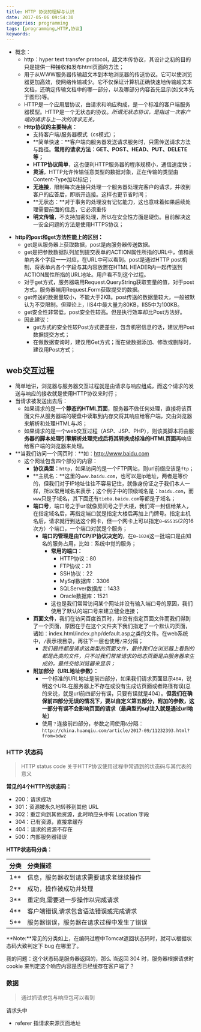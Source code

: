 ```yaml
---
title: HTTP 协议的理解与认识
date: 2017-05-06 09:54:30
categories: programming
tags: [programming,HTTP,协议]
keywords: 
---
```


- 概念：
  - http：hyper text transfer protocol，超文本传协议，其设计之初的目的只是提供一种接收和发布html页面的方法；
  - 用于从WWW服务器传输超文本到本地浏览器的传送协议。它可以使浏览器更加高效，使网络传输减少。它不仅保证计算机正确快速地传输超文本文档，还确定传输文档中的哪一部分，以及哪部分内容首先显示(如文本先于图形)等。
  - HTTP是一个应用层协议，由请求和响应构成，是一个标准的客户端服务器模型。HTTP是一个无状态的协议。*所谓无状态协议，是指这一次客户端的请求与上一次的请求无关。*
  - **Http协议的主要特点：**
    - 支持客户端/服务器模式（cs模式）；
    - **简单快速：**客户端向服务器发送请求服务时，只需传送请求方法与路径。**常用的请求方法：GET、POST、HEAD、PUT、DELETE等；**
    - **HTTP协议简单**，这也便利HTTP服务器的程序规模小，通信速度快；
    - **灵活**，HTTP允许传输任意类型的数据对象，正在传输的类型由Content-Type加以标记；
    - **无连接**，限制每次连接只处理一个服务器处理完客户的请求，并收到客户的应答后，即断开连接。这样也更节省时间；
    - **无状态：**对于事务的处理没有记忆能力，这也意味着如果后续处理需要前面的信息，它必须重传
    - **明文传输**，不支持加密处理，所以在安全性方面是硬伤。目前解决这一安全问题的方法是使用HTTPS协议；
<!--more-->

- **http的post和get方法性能上的区别：**
  - get是从服务器上获取数据，post是向服务器传送数据。
  - get是把参数数据队列加到提交表单的ACTION属性所指的URL中，值和表单内各个字段一一对应，在URL中可以看到。post是通过HTTP post机制，将表单内各个字段与其内容放置在HTML HEADER内一起传送到ACTION属性所指的URL地址。用户看不到这个过程。
  - 对于get方式，服务器端用Request.QueryString获取变量的值，对于post方式，服务器端用Request.Form获取提交的数据。
  - get传送的数据量较小，不能大于2KB。post传送的数据量较大，一般被默认为不受限制。但理论上，IIS4中最大量为80KB，IIS5中为100KB。
  - get安全性非常低，post安全性较高。但是执行效率却比Post方法好。
  - 因此建议：
    - get方式的安全性较Post方式要差些，包含机密信息的话，建议用Post数据提交方式；
    - 在做数据查询时，建议用Get方式；而在做数据添加、修改或删除时，建议用Post方式；

## web交互过程

- 简单地讲，浏览器与服务器交互过程就是由请求与响应组成，而这个请求的发送与响应的接收就是使用HTTP协议来时行；
- 当请求被发送出去后：
  - 如果请求的是一个**静态的HTML页面**，服务器不做任何处理，直接将该页面文件从服务器端的硬盘中读取到内存交将其响应给客户端，交由浏览器来解析和处理HTML与JS；
  - 如果请求的是一个web交互过程（ASP、JSP、PHP），则该类脚本将由服**务器的脚本处理引擎解析处理完成后将其转换成标准的HTML页面**再响应给客户端的浏览器来处理。
- **当我们访问一个网页时：**如：http://www.baidu.com
  - 这个网址包含四个部分的内容：
    - **协议类型：**`http`，如果访问的是一个FTP网站，则url前缀应该是`ftp`；
    - **主机名：**这里的`www.baidu.com`，也可以是ip地址，两者是等价的，但我们对于IP地址往往不容易记住，就像身份证之于我们本人一样，所以常用域名来表示；这个例子中的顶级域名是：`baidu.com`，而`www`只是子域名，其下面还有`tieba.baidu.com`等都是子域名；
    - **端口号**，端口号之于url就像房间号之于大楼，我们寄一封信给某人，在指定域名后，再指定端口就是指定大楼后再加上门牌号。指定主机名后，请求就行到达这个网卡，但一个网卡上可以指定`0~65535`(2的16次方）个端口，一个端口对就是个服务；
      - **端口的管理是由TCP/IP协议决定的**，在`0~1024`这一批端口是由知名的服务占用，比如：系统中觉的服务；
        - **常用的端口：**
          - HTTP协议：80
          - FTP协议：21
          - SSH协议：22
          - MySql数据库：3306
          - SQLServer数据库：1433
          - Oracle数据库：1521
        - 这也是我们常常访问某个网址并没有输入端口号的原因，我们使用了默认的端口号来建立健全连接；
    - **页面文件**，我们在访问百度首页时，并没有指定页面文件而我们得到了一个页面，原因在于在这个文件夹下我们指定了一个默认的页面，诸如：index.html/index.php/default.asp之类的文件。在web系统中，`/`表示根目录，再往下一层也使用`/`来分隔；
      - *我们最终都是请求这类型的页面文件，最终我们在浏览器上看到的都是此类的文件，只不过我们常常请求的动态页面是由服务器来生成的，最终交给浏览器来显示；*
    - **附加部分（URL地址参数）：**
      - 一个标准的URL地址是前四部分，如果我们请求页面显示`404`，说明这个URL在服务器上不存在或没有生成访页面或者路径有误(总的来说，就是url前四部分有误，只要有误就是404）。**但我们在确保前四部分无误的情况下，要以自定义第五部分，附加的参数，这一部分有误不会影响页面的请求（最典型的sql注入就是通过url地址）**
      - 使用`？`连接前四部分，参数之间使用`&`分隔：`http://china.huanqiu.com/article/2017-09/11232393.html?from=bdwz`

### HTTP 状态码

> HTTP status code 关于HTTP协议使用过程中常遇到的状态码与其代表的意义

**常见的4个HTTP的状态码：**

- 200：请求成功
- 301：资源被永久地转移到其他 URL
- 302：重定向到其他资源，此时响应头中有 Location 字段
- 304：已有资源，直接拿缓存
- 404：请求的资源不存在
- 500：内部服务器错误

**HTTP状态码分类：**

|分类|分类描述|
|:------:|:------|
|1**|信息，服务器收到请求需要请求者继续操作|
|2**|成功，操作被成功并处理|
|3**|重定向,需要进一步操作以完成请求|
|4**|客户端错误,请求包含语法错误或完成请求|
|5**|服务器错误，服务器在请求过程中发生了错误|

**Note:**常见的分类如上，在编码过程中Tomcat返回状态码时，就可以根据状态码大致判定下 bug 在哪里了。

我的问题：这个状态码是服务器返回的，那么 当返回 304 时，服务器根据请求时 cookie 来判定这个响应内容是否已经缓存在客户端了？

### 数据

> 通过抓请求包与响应包可以看到

请求头中

- referer 指请求来源页面地址

